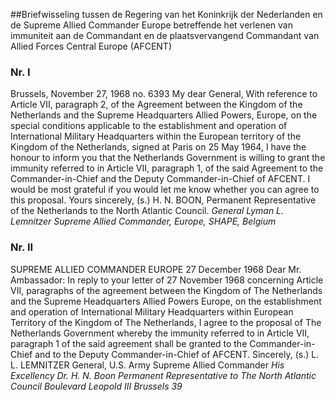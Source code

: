 <meta http-equiv='Content-Type' content='text/html; charset=utf-8' />

##Briefwisseling tussen de Regering van het Koninkrijk der Nederlanden en de Supreme Allied Commander Europe betreffende het verlenen van immuniteit aan de Commandant en de plaatsvervangend Commandant van Allied Forces Central Europe (AFCENT)

### Nr.  I  

Brussels, November 27, 1968 no. 6393 My dear General, With reference to Article VII, paragraph 2, of the Agreement between the Kingdom of the Netherlands and the Supreme Headquarters Allied Powers, Europe, on the special conditions applicable to the establishment and operation of International Military Headquarters within the European territory of the Kingdom of the Netherlands, signed at Paris on 25 May 1964, I have the honour to inform you that the Netherlands Government is willing to grant the immunity referred to in Article VII, paragraph 1, of the said Agreement to the Commander-in-Chief and the Deputy Commander-in-Chief of AFCENT. I would be most grateful if you would let me know whether you can agree to this proposal. Yours sincerely, (s.) H. N. BOON, Permanent Representative of the Netherlands to the North Atlantic Council.  *General Lyman L. Lemnitzer*   *Supreme Allied Commander, Europe,*   *SHAPE,*   *Belgium*    

### Nr.  II  

SUPREME ALLIED COMMANDER EUROPE 27 December 1968 Dear Mr. Ambassador: In reply to your letter of 27 November 1968 concerning Article VII, paragraphs of the agreement between the Kingdom of The Netherlands and the Supreme Headquarters Allied Powers Europe, on the establishment and operation of International Military Headquarters within European Territory of the Kingdom of The Netherlands, I agree to the proposal of The Netherlands Government whereby the immunity referred to in Article VII, paragraph 1 of the said agreement shall be granted to the Commander-in-Chief and to the Deputy Commander-in-Chief of AFCENT. Sincerely, (s.) L. L. LEMNITZER General, U.S. Army Supreme Allied Commander  *His Excellency Dr. H. N. Boon*   *Permanent Representative to*   *The North Atlantic Council*   *Boulevard Leopold III*   *Brussels 39*    
